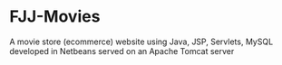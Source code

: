# FJJ-Movies
A movie store (ecommerce) website using Java, JSP, Servlets, MySQL developed in Netbeans served on an Apache Tomcat server
